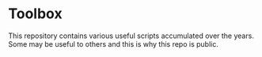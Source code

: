 # Toolbox

This repository contains various useful scripts accumulated over the years. Some may be useful to others and this is why this repo is public.
